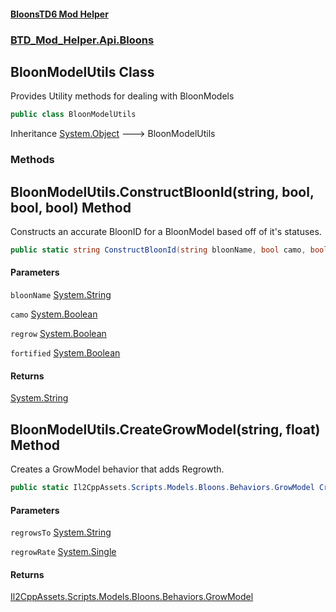 #### [BloonsTD6 Mod Helper](README.md 'README')
### [BTD_Mod_Helper.Api.Bloons](README.md#BTD_Mod_Helper.Api.Bloons 'BTD_Mod_Helper.Api.Bloons')

## BloonModelUtils Class

Provides Utility methods for dealing with BloonModels

```csharp
public class BloonModelUtils
```

Inheritance [System.Object](https://docs.microsoft.com/en-us/dotnet/api/System.Object 'System.Object') &#129106; BloonModelUtils
### Methods

<a name='BTD_Mod_Helper.Api.Bloons.BloonModelUtils.ConstructBloonId(string,bool,bool,bool)'></a>

## BloonModelUtils.ConstructBloonId(string, bool, bool, bool) Method

Constructs an accurate BloonID for a BloonModel based off of it's statuses.

```csharp
public static string ConstructBloonId(string bloonName, bool camo, bool regrow, bool fortified);
```
#### Parameters

<a name='BTD_Mod_Helper.Api.Bloons.BloonModelUtils.ConstructBloonId(string,bool,bool,bool).bloonName'></a>

`bloonName` [System.String](https://docs.microsoft.com/en-us/dotnet/api/System.String 'System.String')

<a name='BTD_Mod_Helper.Api.Bloons.BloonModelUtils.ConstructBloonId(string,bool,bool,bool).camo'></a>

`camo` [System.Boolean](https://docs.microsoft.com/en-us/dotnet/api/System.Boolean 'System.Boolean')

<a name='BTD_Mod_Helper.Api.Bloons.BloonModelUtils.ConstructBloonId(string,bool,bool,bool).regrow'></a>

`regrow` [System.Boolean](https://docs.microsoft.com/en-us/dotnet/api/System.Boolean 'System.Boolean')

<a name='BTD_Mod_Helper.Api.Bloons.BloonModelUtils.ConstructBloonId(string,bool,bool,bool).fortified'></a>

`fortified` [System.Boolean](https://docs.microsoft.com/en-us/dotnet/api/System.Boolean 'System.Boolean')

#### Returns
[System.String](https://docs.microsoft.com/en-us/dotnet/api/System.String 'System.String')

<a name='BTD_Mod_Helper.Api.Bloons.BloonModelUtils.CreateGrowModel(string,float)'></a>

## BloonModelUtils.CreateGrowModel(string, float) Method

Creates a GrowModel behavior that adds Regrowth.

```csharp
public static Il2CppAssets.Scripts.Models.Bloons.Behaviors.GrowModel CreateGrowModel(string regrowsTo, float regrowRate);
```
#### Parameters

<a name='BTD_Mod_Helper.Api.Bloons.BloonModelUtils.CreateGrowModel(string,float).regrowsTo'></a>

`regrowsTo` [System.String](https://docs.microsoft.com/en-us/dotnet/api/System.String 'System.String')

<a name='BTD_Mod_Helper.Api.Bloons.BloonModelUtils.CreateGrowModel(string,float).regrowRate'></a>

`regrowRate` [System.Single](https://docs.microsoft.com/en-us/dotnet/api/System.Single 'System.Single')

#### Returns
[Il2CppAssets.Scripts.Models.Bloons.Behaviors.GrowModel](https://docs.microsoft.com/en-us/dotnet/api/Il2CppAssets.Scripts.Models.Bloons.Behaviors.GrowModel 'Il2CppAssets.Scripts.Models.Bloons.Behaviors.GrowModel')